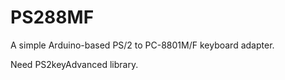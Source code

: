 # PS288MF
A simple Arduino-based PS/2 to PC-8801M/F keyboard adapter.

Need PS2keyAdvanced library.

